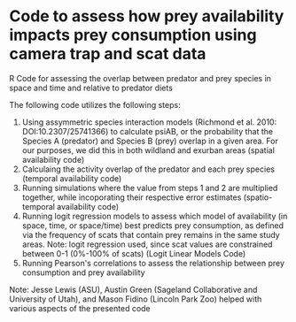 # Code to assess how prey availability impacts prey consumption using camera trap and scat data
R Code for assessing the overlap between predator and prey species in space and time and relative to predator diets

The following code utilizes the following steps:
1. Using assymmetric species interaction models (Richmond et al. 2010: DOI:10.2307/25741366) to calculate psiAB, or the probability that the Species A (predator) and Species B (prey) overlap in a given area. For our purposes, we did this in both wildland and exurban areas (spatial availability code)
2. Calculaing the activity overlap of the predator and each prey species (temporal availability code)
3. Running simulations where the value from steps 1 and 2 are multiplied together, while incoporating their respective error estimates (spatio-temporal availability code)
4. Running logit regression models to assess which model of availability (in space, time, or space/time) best predicts prey consumption, as defined via the frequency of scats that contain prey remains in the same study areas. Note: logit regression used, since scat values are constrained between 0-1 (0%-100% of scats) (Logit Linear Models Code)
5. Running Pearson's correlations to assess the relationship between prey consumption and prey availability

Note: Jesse Lewis (ASU), Austin Green (Sageland Collaborative and University of Utah), and Mason Fidino (Lincoln Park Zoo) helped with various aspects of the presented code

